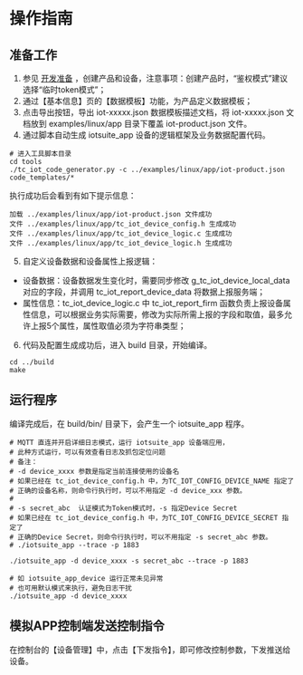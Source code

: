 # 操作指南
## 准备工作
1. 参见 [开发准备](https://github.com/tencentyun/tencent-cloud-iotsuite-embedded-c/blob/master/README.md) ，创建产品和设备，注意事项：创建产品时，“鉴权模式”建议选择“临时token模式”；
2. 通过【基本信息】页的【数据模板】功能，为产品定义数据模板；
3. 点击导出按钮，导出 iot-xxxxx.json 数据模板描述文档，将 iot-xxxxx.json 文档放到 examples/linux/app 目录下覆盖 iot-product.json 文件。
4. 通过脚本自动生成 iotsuite_app 设备的逻辑框架及业务数据配置代码。

```shell
# 进入工具脚本目录
cd tools
./tc_iot_code_generator.py -c ../examples/linux/app/iot-product.json code_templates/*
```

执行成功后会看到有如下提示信息：
```shell
加载 ../examples/linux/app/iot-product.json 文件成功
文件 ../examples/linux/app/tc_iot_device_config.h 生成成功
文件 ../examples/linux/app/tc_iot_device_logic.c 生成成功
文件 ../examples/linux/app/tc_iot_device_logic.h 生成成功
```

5. 自定义设备数据和设备属性上报逻辑：
- 设备数据：设备数据发生变化时，需要同步修改 g_tc_iot_device_local_data 对应的字段，并调用 tc_iot_report_device_data 将数据上报服务端；
- 属性信息：tc_iot_device_logic.c 中 tc_iot_report_firm 函数负责上报设备属性信息，可以根据业务实际需要，修改为实际所需上报的字段和取值，最多允许上报5个属性，属性取值必须为字符串类型；

6. 代码及配置生成成功后，进入 build 目录，开始编译。

```shell
cd ../build
make
```


## 运行程序
编译完成后，在 build/bin/ 目录下，会产生一个 iotsuite_app 程序。

```shell
# MQTT 直连并开启详细日志模式，运行 iotsuite_app 设备端应用，
# 此种方式运行，可以有效查看日志及抓包定位问题
# 备注：
# -d device_xxxx 参数是指定当前连接使用的设备名
# 如果已经在 tc_iot_device_config.h 中，为TC_IOT_CONFIG_DEVICE_NAME 指定了
# 正确的设备名称，则命令行执行时，可以不用指定 -d device_xxx 参数。
#
# -s secret_abc  认证模式为Token模式时，-s 指定Device Secret
# 如果已经在 tc_iot_device_config.h 中，为TC_IOT_CONFIG_DEVICE_SECRET 指定了
# 正确的Device Secret，则命令行执行时，可以不用指定 -s secret_abc 参数。
# ./iotsuite_app --trace -p 1883

./iotsuite_app -d device_xxxx -s secret_abc --trace -p 1883

# 如 iotsuite_app_device 运行正常未见异常
# 也可用默认模式来执行，避免日志干扰
./iotsuite_app -d device_xxxx

```

## 模拟APP控制端发送控制指令
在控制台的【设备管理】中，点击【下发指令】，即可修改控制参数，下发推送给设备。


